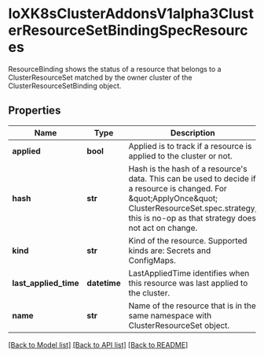 # IoXK8sClusterAddonsV1alpha3ClusterResourceSetBindingSpecResources

ResourceBinding shows the status of a resource that belongs to a ClusterResourceSet matched by the owner cluster of the ClusterResourceSetBinding object.
## Properties
Name | Type | Description | Notes
------------ | ------------- | ------------- | -------------
**applied** | **bool** | Applied is to track if a resource is applied to the cluster or not. | 
**hash** | **str** | Hash is the hash of a resource&#39;s data. This can be used to decide if a resource is changed. For \&quot;ApplyOnce\&quot; ClusterResourceSet.spec.strategy, this is no-op as that strategy does not act on change. | [optional] 
**kind** | **str** | Kind of the resource. Supported kinds are: Secrets and ConfigMaps. | 
**last_applied_time** | **datetime** | LastAppliedTime identifies when this resource was last applied to the cluster. | [optional] 
**name** | **str** | Name of the resource that is in the same namespace with ClusterResourceSet object. | 

[[Back to Model list]](../README.md#documentation-for-models) [[Back to API list]](../README.md#documentation-for-api-endpoints) [[Back to README]](../README.md)


